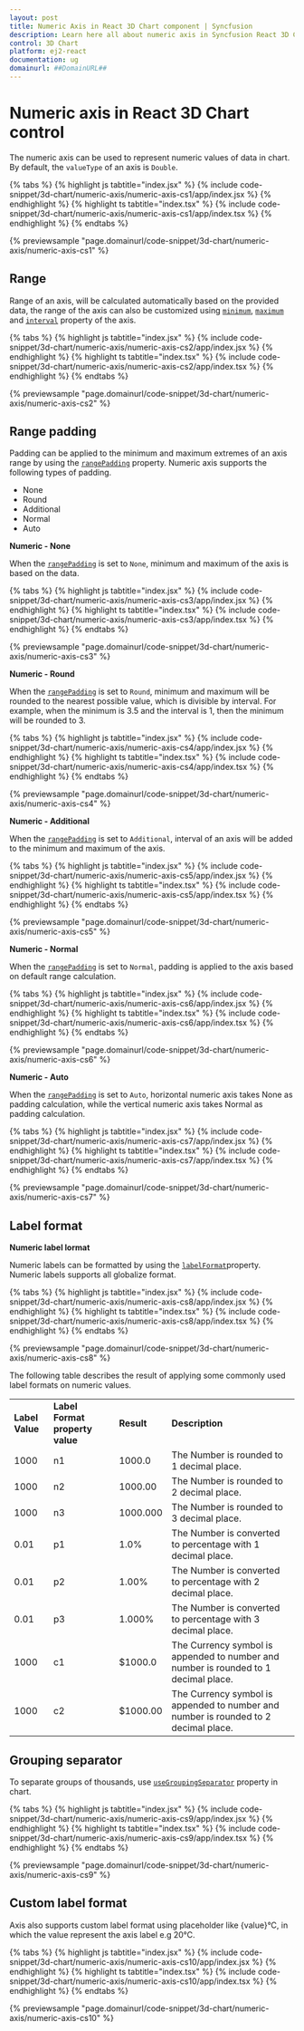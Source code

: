 ```yaml
---
layout: post
title: Numeric Axis in React 3D Chart component | Syncfusion
description: Learn here all about numeric axis in Syncfusion React 3D Chart component of Syncfusion Essential JS 2 and more.
control: 3D Chart
platform: ej2-react
documentation: ug
domainurl: ##DomainURL##
---
```


<!-- markdownlint-disable MD036 -->

# Numeric axis in React 3D Chart control

The numeric axis can be used to represent numeric values of data in chart. By default, the `valueType` of an axis is `Double`.

{% tabs %}
{% highlight js tabtitle="index.jsx" %}
{% include code-snippet/3d-chart/numeric-axis/numeric-axis-cs1/app/index.jsx %}
{% endhighlight %}
{% highlight ts tabtitle="index.tsx" %}
{% include code-snippet/3d-chart/numeric-axis/numeric-axis-cs1/app/index.tsx %}
{% endhighlight %}
{% endtabs %}

{% previewsample "page.domainurl/code-snippet/3d-chart/numeric-axis/numeric-axis-cs1" %}

## Range

Range of an axis, will be calculated automatically based on the provided data, the range of the axis can also be customized using [`minimum`](https://ej2.syncfusion.com/react/documentation/api/chart3d/axis3DModel/#minimum), [`maximum`](https://ej2.syncfusion.com/react/documentation/api/chart3d/axis3DModel/#maximum) and [`interval`](https://ej2.syncfusion.com/react/documentation/api/chart3d/axis3DModel/#interval) property of the axis.

{% tabs %}
{% highlight js tabtitle="index.jsx" %}
{% include code-snippet/3d-chart/numeric-axis/numeric-axis-cs2/app/index.jsx %}
{% endhighlight %}
{% highlight ts tabtitle="index.tsx" %}
{% include code-snippet/3d-chart/numeric-axis/numeric-axis-cs2/app/index.tsx %}
{% endhighlight %}
{% endtabs %}

{% previewsample "page.domainurl/code-snippet/3d-chart/numeric-axis/numeric-axis-cs2" %}

## Range padding

Padding can be applied to the minimum and maximum extremes of an axis range by using the [`rangePadding`](https://ej2.syncfusion.com/react/documentation/api/chart3d/axis3DModel/#rangepadding) property. Numeric axis supports the following types of padding.

* None
* Round
* Additional
* Normal
* Auto

**Numeric - None**

When the [`rangePadding`](https://ej2.syncfusion.com/react/documentation/api/chart3d/axis3DModel/#rangepadding) is set to `None`, minimum and maximum of the axis is based on the data.

{% tabs %}
{% highlight js tabtitle="index.jsx" %}
{% include code-snippet/3d-chart/numeric-axis/numeric-axis-cs3/app/index.jsx %}
{% endhighlight %}
{% highlight ts tabtitle="index.tsx" %}
{% include code-snippet/3d-chart/numeric-axis/numeric-axis-cs3/app/index.tsx %}
{% endhighlight %}
{% endtabs %}

{% previewsample "page.domainurl/code-snippet/3d-chart/numeric-axis/numeric-axis-cs3" %}

**Numeric - Round**

When the [`rangePadding`](https://ej2.syncfusion.com/react/documentation/api/chart3d/axis3DModel/#rangepadding) is set to `Round`, minimum and maximum will be rounded to the nearest possible value, which is divisible by interval. For example, when the minimum is 3.5 and the interval is 1, then the minimum will be rounded to 3.

{% tabs %}
{% highlight js tabtitle="index.jsx" %}
{% include code-snippet/3d-chart/numeric-axis/numeric-axis-cs4/app/index.jsx %}
{% endhighlight %}
{% highlight ts tabtitle="index.tsx" %}
{% include code-snippet/3d-chart/numeric-axis/numeric-axis-cs4/app/index.tsx %}
{% endhighlight %}
{% endtabs %}

{% previewsample "page.domainurl/code-snippet/3d-chart/numeric-axis/numeric-axis-cs4" %}

**Numeric - Additional**

When the [`rangePadding`](https://ej2.syncfusion.com/react/documentation/api/chart3d/axis3DModel/#rangepadding) is set to `Additional`, interval of an axis will be added to the minimum and maximum of the axis.

{% tabs %}
{% highlight js tabtitle="index.jsx" %}
{% include code-snippet/3d-chart/numeric-axis/numeric-axis-cs5/app/index.jsx %}
{% endhighlight %}
{% highlight ts tabtitle="index.tsx" %}
{% include code-snippet/3d-chart/numeric-axis/numeric-axis-cs5/app/index.tsx %}
{% endhighlight %}
{% endtabs %}

{% previewsample "page.domainurl/code-snippet/3d-chart/numeric-axis/numeric-axis-cs5" %}

**Numeric - Normal**

When the [`rangePadding`](https://ej2.syncfusion.com/react/documentation/api/chart3d/axis3DModel/#rangepadding) is set to `Normal`, padding is applied to the axis based on default range calculation.

{% tabs %}
{% highlight js tabtitle="index.jsx" %}
{% include code-snippet/3d-chart/numeric-axis/numeric-axis-cs6/app/index.jsx %}
{% endhighlight %}
{% highlight ts tabtitle="index.tsx" %}
{% include code-snippet/3d-chart/numeric-axis/numeric-axis-cs6/app/index.tsx %}
{% endhighlight %}
{% endtabs %}

{% previewsample "page.domainurl/code-snippet/3d-chart/numeric-axis/numeric-axis-cs6" %}

**Numeric - Auto**

When the [`rangePadding`](https://ej2.syncfusion.com/react/documentation/api/chart3d/axis3DModel/#rangepadding) is set to `Auto`, horizontal numeric axis takes None as padding calculation, while the vertical numeric axis takes Normal as padding calculation.

{% tabs %}
{% highlight js tabtitle="index.jsx" %}
{% include code-snippet/3d-chart/numeric-axis/numeric-axis-cs7/app/index.jsx %}
{% endhighlight %}
{% highlight ts tabtitle="index.tsx" %}
{% include code-snippet/3d-chart/numeric-axis/numeric-axis-cs7/app/index.tsx %}
{% endhighlight %}
{% endtabs %}

{% previewsample "page.domainurl/code-snippet/3d-chart/numeric-axis/numeric-axis-cs7" %}

## Label format

**Numeric label lormat**

Numeric labels can be formatted by using the [`labelFormat`](https://ej2.syncfusion.com/react/documentation/api/chart3d/axis3DModel/#labelformat)property. Numeric labels supports all globalize format.

{% tabs %}
{% highlight js tabtitle="index.jsx" %}
{% include code-snippet/3d-chart/numeric-axis/numeric-axis-cs8/app/index.jsx %}
{% endhighlight %}
{% highlight ts tabtitle="index.tsx" %}
{% include code-snippet/3d-chart/numeric-axis/numeric-axis-cs8/app/index.tsx %}
{% endhighlight %}
{% endtabs %}

{% previewsample "page.domainurl/code-snippet/3d-chart/numeric-axis/numeric-axis-cs8" %}

The following table describes the result of applying some commonly used label formats on numeric values.

<!-- markdownlint-disable MD033 -->
<table>
<tr>
<td><b>Label Value</b></td>
<td><b>Label Format property value</b></td>
<td><b>Result </b></td>
<td><b>Description </b></td>
</tr>
<tr>
<td>1000</td>
<td>n1</td>
<td>1000.0</td>
<td>The Number is rounded to 1 decimal place.</td>
</tr>
<tr>
<td>1000</td>
<td>n2</td>
<td>1000.00</td>
<td>The Number is rounded to 2 decimal place.</td>
</tr>
<tr>
<td>1000</td>
<td>n3</td>
<td>1000.000</td>
<td>The Number is rounded to 3 decimal place.</td>
</tr>
<tr>
<td>0.01</td>
<td>p1</td>
<td>1.0%</td>
<td>The Number is converted to percentage with 1 decimal place.</td>
</tr>
<tr>
<td>0.01</td>
<td>p2</td>
<td>1.00%</td>
<td>The Number is converted to percentage with 2 decimal place.</td>
</tr>
<tr>
<td>0.01</td>
<td>p3</td>
<td>1.000%</td>
<td>The Number is converted to percentage with 3 decimal place.</td>
</tr>
<tr>
<td>1000</td>
<td>c1</td>
<td>$1000.0</td>
<td>The Currency symbol is appended to number and number is rounded to 1 decimal place.</td>
</tr>
<tr>
<td>1000</td>
<td>c2</td>
<td>$1000.00</td>
<td>The Currency symbol is appended to number and number is rounded to 2 decimal place.</td>
</tr>
</table>

## Grouping separator

To separate groups of thousands, use [`useGroupingSeparator`](https://ej2.syncfusion.com/react/documentation/api/chart3d/chart3DModel/#usegroupingseparator) property in chart.

{% tabs %}
{% highlight js tabtitle="index.jsx" %}
{% include code-snippet/3d-chart/numeric-axis/numeric-axis-cs9/app/index.jsx %}
{% endhighlight %}
{% highlight ts tabtitle="index.tsx" %}
{% include code-snippet/3d-chart/numeric-axis/numeric-axis-cs9/app/index.tsx %}
{% endhighlight %}
{% endtabs %}

{% previewsample "page.domainurl/code-snippet/3d-chart/numeric-axis/numeric-axis-cs9" %}

## Custom label format

Axis also supports custom label format using placeholder like {value}°C, in which the value represent the axis label e.g 20°C.

{% tabs %}
{% highlight js tabtitle="index.jsx" %}
{% include code-snippet/3d-chart/numeric-axis/numeric-axis-cs10/app/index.jsx %}
{% endhighlight %}
{% highlight ts tabtitle="index.tsx" %}
{% include code-snippet/3d-chart/numeric-axis/numeric-axis-cs10/app/index.tsx %}
{% endhighlight %}
{% endtabs %}

{% previewsample "page.domainurl/code-snippet/3d-chart/numeric-axis/numeric-axis-cs10" %}